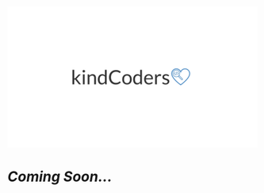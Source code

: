 ![kindCoders name and logo](https://github.com/kindCoders/kindCoders.github.io/blob/master/assets/kindCodersDesktop.jpg)
# _Coming Soon..._

